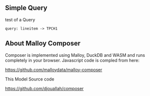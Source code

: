 
## Simple Query

test of a Query
 
 <!-- malloy-query  
  name="Test a Query"
  model="model.malloy"
-->
```malloy
query: lineitem -> TPCH1
```
## About Malloy Composer

Composer is implemented using Malloy, DuckDB and WASM and runs completely
in your browser.  Javascript code is compled from here:

  https://github.com/malloydata/malloy-composer
  
 This Model Source code
 
 https://github.com/djouallah/composer
  
